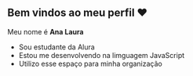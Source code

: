 ## Bem vindos ao meu perfil ❤️

Meu nome é **Ana Laura**

- Sou estudante da Alura 
- Estou me desenvolvendo na limguagem JavaScript
- Utilizo esse espaço para minha organização
